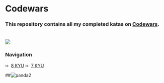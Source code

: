 # Codewars

### This repository contains all my completed katas on [Codewars](https://www.codewars.com/kata/search/swift?q=&beta=false).
# [![](https://www.codewars.com/users/despxx/badges/large)](https://www.codewars.com/users/despxx)

### Navigation
›› ‎ [8 KYU](https://github.com/despxx/Swift.Codewars/blob/main/7kyu_Codewars.swift)
›› ‎ [7 KYU](https://github.com/despxx/Swift.Codewars/tree/main/7kyu)

##![panda2](https://github.com/despxx/Swift.Codewars/assets/143245283/f35fb143-1b47-465d-8101-b436dffa414b)

